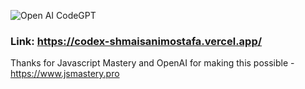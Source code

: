 ![Open AI CodeGPT](https://i.ibb.co/LS4DRhb/image-257.png)

### Link: https://codex-shmaisanimostafa.vercel.app/


 Thanks for Javascript Mastery and OpenAI for making this possible - https://www.jsmastery.pro

